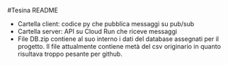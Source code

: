 #Tesina README

- Cartella client: codice py che pubblica messaggi su pub/sub
- Cartella server: API su Cloud Run che riceve messaggi
- File DB.zip contiene al suo interno i dati del database assegnati per il progetto. Il file attualmente contiene metà del csv originario in quanto risultava troppo pesante per github.

